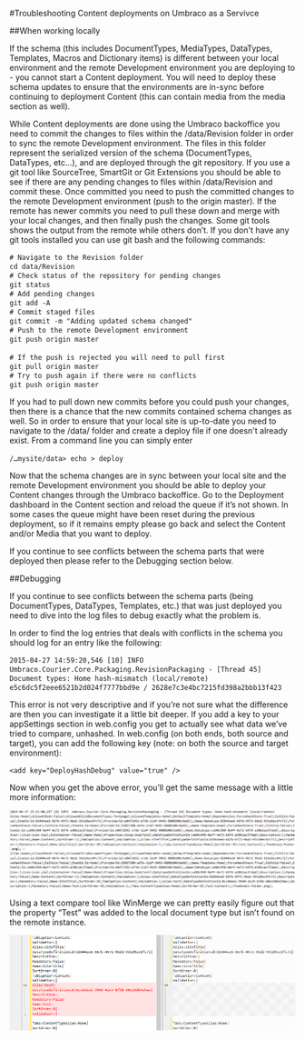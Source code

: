 #Troubleshooting Content deployments on Umbraco as a Servivce

##When working locally

If the schema (this includes DocumentTypes, MediaTypes, DataTypes, Templates, Macros and Dictionary items) is different between your local environment and the remote Development environment you are deploying to - you cannot start a Content deployment. You will need to deploy these schema updates to ensure that the environments are in-sync before continuing to deployment Content (this can contain media from the media section as well).

While Content deployments are done using the Umbraco backoffice you need to commit the changes to files within the /data/Revision folder in order to sync the remote Development environment. The files in this folder represent the serialized version of the schema (DocumentTypes, DataTypes, etc...), and are deployed through the git repository.
If you use a git tool like SourceTree, SmartGit or Git Extensions you should be able to see if there are any pending changes to files within /data/Revision and commit these. Once committed you need to push the committed changes to the remote Development environment (push to the origin master). If the remote has newer commits you need to pull these down and merge with your local changes, and then finally push the changes. Some git tools shows the output from the remote while others don’t.
If you don't have any git tools installed you can use git bash and the following commands:

```
# Navigate to the Revision folder
cd data/Revision
# Check status of the repository for pending changes
git status
# Add pending changes
git add -A
# Commit staged files
git commit -m "Adding updated schema changed"
# Push to the remote Development environment
git push origin master

# If the push is rejected you will need to pull first
git pull origin master
# Try to push again if there were no conflicts
git push origin master
```

If you had to pull down new commits before you could push your changes, then there is a chance that the new commits contained schema changes as well. So in order to ensure that your local site is up-to-date you need to navigate to the /data/ folder and create a deploy  file if one doesn't already exist. From a command line you can simply enter

`/…mysite/data> echo > deploy` 

Now that the schema changes are in sync between your local site and the remote Development environment you should be able to deploy your Content changes through the Umbraco backoffice. Go to the Deployment dashboard in the Content section and reload the queue if it’s not shown. In some cases the queue might have been reset during the previous deployment, so if it remains empty please go back and select the Content and/or Media that you want to deploy.

If you continue to see conflicts between the schema parts that were deployed then please refer to the Debugging section below.

##Debugging

If you continue to see conflicts between the schema parts (being DocumentTypes, DataTypes, Templates, etc.) that was just deployed you need to dive into the log files to debug exactly what the problem is.

In order to find the log entries that deals with conflicts in the schema you should log for an entry like the following:


    2015-04-27 14:59:20,546 [10] INFO  Umbraco.Courier.Core.Packaging.RevisionPackaging - [Thread 45] Document types: Home hash-mismatch (local/remote) e5c6dc5f2eee6521b2d024f7777bbd9e / 2628e7c3e4bc7215fd398a2bbb13f423

This error is not very descriptive and if you’re not sure what the difference are then you can investigate it a little bit deeper. If you add a key to your appSettings section in web.config you get to actually see what data we’ve tried to compare, unhashed.
In web.config (on both ends, both source and target), you can add the following key (note: on both the source and target environment):

    <add key="DeployHashDebug" value="true" />

Now when you get the above error, you’ll get the same message with a little more information:

![clone dialog](images/image07.png)

Using a text compare tool like WinMerge we can pretty easily figure out that the property “Test” was added to the local document type but isn’t found on the remote instance.

![clone dialog](images/image00.png)